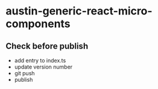 # austin-generic-react-micro-components

## Check before publish

- add entry to index.ts
- update version number
- git push
- publish

